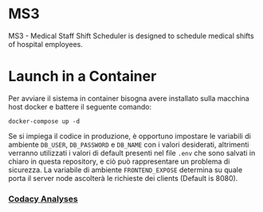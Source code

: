 # MS3
MS3 - Medical Staff Shift Scheduler is designed to schedule medical shifts of hospital employees.

# Launch in a Container

Per avviare il sistema in container bisogna avere installato sulla macchina host docker e battere il seguente comando:
```
docker-compose up -d
```
Se si impiega il codice in produzione, è opportuno impostare le variabili di ambiente `DB_USER`, `DB_PASSWORD` e `DB_NAME` con i valori desiderati, altrimenti verranno utilizzati i valori di default presenti nel file `.env` che sono salvati in chiaro in questa repository, e ciò può rappresentare un problema di sicurezza.
La variabile di ambiente `FRONTEND_EXPOSE` determina su quale porta il server node ascolterà le richieste dei clients (Default is 8080).

### [Codacy Analyses](https://app.codacy.com/gh/CSW-Teams/MS3/issues/current)
